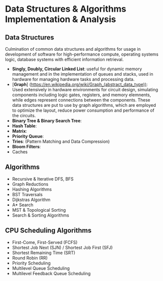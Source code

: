 # Data Structures & Algorithms Implementation & Analysis

## Data Structures
Culmination of common data structures and algorithms for usage in development of software for high-performance compute, operating systems logic, database systems with efficient information retrieval.

* **Singly, Doubly, Circular Linked List**: useful for dynamic memory management and in the implementation of queues and stacks, used in hardware for managing hardware tasks and processing data.
* [**Graph**] (https://en.wikipedia.org/wiki/Graph_(abstract_data_type)):
Used extensively in hardware environments for circuit design, simulating components including logic gates, registers, and memory elemnents, while edges represent connections between the components. These data structures are put to use by graph algorithms, which are employed to optimize the layout, reduce power consumption and performance of the circuits.
* **Binary Tree & Binary Search Tree**: 
* **Hash Table**:
* **Matrix**:
* **Priority Queue**: 
* **Tries**: (Pattern Matching and Data Compression)
* **Bloom Filters**:
* Caches

## Algorithms
* Recursive & Iterative DFS, BFS
* Graph Reductions
* Hashing Algorithms
* BST Traversals
* Dijkstras Algorithm
* A* Search
* MST & Topological Sorting
* Search & Sorting Algorithms

## CPU Scheduling Algorithms
* First-Come, First-Served (FCFS)
* Shortest Job Next (SJN) / Shortest Job First (SFJ)
* Shortest Remaining Time (SRT)
* Round Robin (RR)
* Priority Scheduling
* Multilevel Queue Scheduling
* Multilevel Feedback Queue Scheduling
